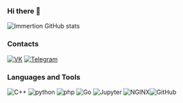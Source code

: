 ### Hi there 👋

![Immertion GitHub stats](https://github-readme-stats.vercel.app/api?username=Immertion&show_icons=true&theme=radical)


### Contacts
[![VK](https://img.shields.io/badge/-VK-4169E1?style=for-the-badge&logo=vk)](https://vk.com/matthew_pma) [![Telegram](https://img.shields.io/badge/-telegram-1E90FF?style=for-the-badge&logo=telegram)](http://t.me/@Matthew_PMA)

### Languages and Tools
![C++](https://img.shields.io/badge/-C++-1E90FF?style=for-the-badge&logo=C%2b%2b) ![python](https://img.shields.io/badge/-python-FFFF00?style=for-the-badge&logo=python) ![php](https://img.shields.io/badge/-php-4682B4?style=for-the-badge&logo=php) ![Go](https://img.shields.io/static/v1?style=for-the-badge&message=Go&color=00ADD8&logo=Go&logoColor=FFFFFF&label=)
![Jupyter](https://img.shields.io/static/v1?style=for-the-badge&message=Jupyter&color=F37626&logo=Jupyter&logoColor=FFFFFF&label=)
![NGINX](https://img.shields.io/static/v1?style=for-the-badge&message=NGINX&color=009639&logo=NGINX&logoColor=FFFFFF&label=)![GitHub](https://img.shields.io/static/v1?style=for-the-badge&message=GitHub&color=181717&logo=GitHub&logoColor=FFFFFF&label=)
